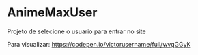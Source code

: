 # AnimeMaxUser
Projeto de selecione o usuario para entrar no site 

Para visualizar: https://codepen.io/victorusername/full/wvgGGyK
